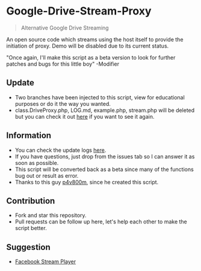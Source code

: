 # Google-Drive-Stream-Proxy
> Alternative Google Drive Streaming

An open source code which streams using the host itself to provide the initiation of proxy. Demo will be disabled due to its current status.

"Once again, I'll make this script as a beta version to look for further patches and bugs for this little boy" -Modifier

## Update
- Two branches have been injected to this script, view for educational purposes or do it the way you wanted.
- class.DriveProxy.php, LOG.md, example.php, stream.php will be deleted but you can check it out [here](https://github.com/Japnime/Google-Drive-Stream-Proxy/tree/driveproxy) if you want to see it again.

## Information
- You can check the update logs [here](https://github.com/japnimedev/Google-Drive-Stream-Proxy/blob/driveproxy/LOG.md).
- If you have questions, just drop from the issues tab so I can answer it as soon as possible.
- This script will be converted back as a beta since many of the functions bug out or result as error.
- Thanks to this guy [p4v800m](https://github.com/p4v800m/google-drive-proxy-jwplayer), since he created this script.

## Contribution
- Fork and star this repository.
- Pull requests can be follow up here, let's help each other to make the script better.

## Suggestion
- [Facebook Stream Player](https://github.com/japnimedev/Facebook-Stream-Player)
